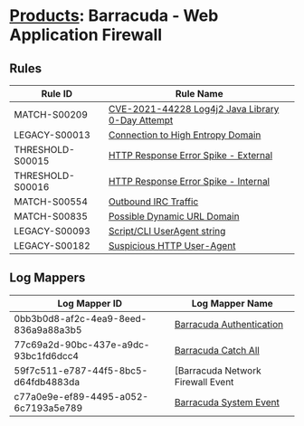 # [Products](README.md): Barracuda - Web Application Firewall

## Rules

|Rule ID|Rule Name|
|----|----|
|MATCH-S00209|[CVE-2021-44228 Log4j2 Java Library 0-Day Attempt](../rules/MATCH-S00209.md)|
|LEGACY-S00013|[Connection to High Entropy Domain](../rules/LEGACY-S00013.md)|
|THRESHOLD-S00015|[HTTP Response Error Spike - External](../rules/THRESHOLD-S00015.md)|
|THRESHOLD-S00016|[HTTP Response Error Spike - Internal](../rules/THRESHOLD-S00016.md)|
|MATCH-S00554|[Outbound IRC Traffic](../rules/MATCH-S00554.md)|
|MATCH-S00835|[Possible Dynamic URL Domain](../rules/MATCH-S00835.md)|
|LEGACY-S00093|[Script/CLI UserAgent string](../rules/LEGACY-S00093.md)|
|LEGACY-S00182|[Suspicious HTTP User-Agent](../rules/LEGACY-S00182.md)|


## Log Mappers

|Log Mapper ID|Log Mapper Name|
|----|----|
|0bb3b0d8-af2c-4ea9-8eed-836a9a88a3b5|[Barracuda Authentication](../mappings/0bb3b0d8-af2c-4ea9-8eed-836a9a88a3b5.md)|
|77c69a2d-90bc-437e-a9dc-93bc1fd6dcc4|[Barracuda Catch All](../mappings/77c69a2d-90bc-437e-a9dc-93bc1fd6dcc4.md)|
|59f7c511-e787-44f5-8bc5-d64fdb4883da|[Barracuda Network Firewall Event|Web Firewall Event|Access Firewall Event](../mappings/59f7c511-e787-44f5-8bc5-d64fdb4883da.md)|
|c77a0e9e-ef89-4495-a052-6c7193a5e789|[Barracuda System Event](../mappings/c77a0e9e-ef89-4495-a052-6c7193a5e789.md)|


